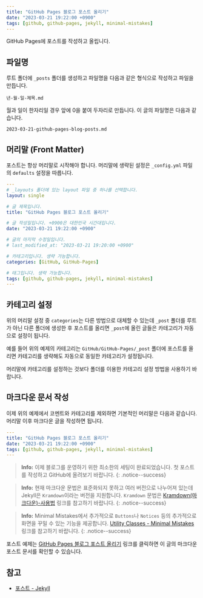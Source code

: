 ```yaml
---
title: "GitHub Pages 블로그 포스트 올리기"
date: "2023-03-21 19:22:00 +0900"
tags: [github, github-pages, jekyll, minimal-mistakes]
---
```

GitHub Pages에 포스트를 작성하고 올립니다.

## 파일명

루트 폴더에 `_posts` 폴더를 생성하고 파일명을 다음과 같은 형식으로 작성하고 파일을 만듭니다.

```
년-월-일-제목.md
```
월과 일이 한자리일 경우 앞에 0을 붙여 두자리로 만듭니다. 이 글의 파일명은 다음과 같습니다.

```
2023-03-21-github-pages-blog-posts.md
```

## 머리말 (Front Matter)

포스트는 항상 머리말로 시작해야 합니다. 머리말에 생략된 설정은 `_config.yml` 파일의 `defaults` 설정을 따릅니다.

```yml
---
# _layouts 폴더에 있는 layout 파일 중 하나를 선택합니다.
layout: single

# 글 제목입니다.
title: "GitHub Pages 블로그 포스트 올리기"

# 글 작성일입니다. +0900은 대한민국 시간대입니다.
date: "2023-03-21 19:22:00 +0900"

# 글의 마지막 수정일입니다.
# last_modified_at: "2023-03-21 19:20:00 +0900"

# 카테고리입니다. 생략 가능합니다.
categories: [GitHub, GitHub-Pages]

# 태그입니다. 생략 가능합니다.
tags: [github, github-pages, jekyll, minimal-mistakes]
---
```

## 카테고리 설정

위의 머리말 설정 중 `categories`는 다른 방법으로 대체할 수 있는데 `_post` 폴더를 루트가 아닌 다른 폴더에 생성한 후 포스트를 올리면 `_post`에 올린 글들은 카테고리가 자동으로 설정이 됩니다.

예를 들어 위의 예제의 카테고리는 `GitHub/GitHub-Pages/_post` 폴더에 포스트를 올리면 카테고리를 생략해도 자동으로 동일한 카테고리가 설정됩니다.

머리말에 카테고리를 설정하는 것보다 폴더를 이용한 카테고리 설정 방법을 사용하기 바랍니다.

## 마크다운 문서 작성

이제 위의 예제에서 코멘트와 카테고리를 제외하면 기본적인 머리말은 다음과 같습니다. 머리말 이후 마크다운 글을 작성하면 됩니다.

```yml
---
title: "GitHub Pages 블로그 포스트 올리기"
date: "2023-03-21 19:22:00 +0900"
tags: [github, github-pages, jekyll, minimal-mistakes]
---
```

> __Info:__
> 이제 블로그를 운영하기 위한 최소한의 세팅이 완료되었습니다. 첫 포스트를 작성하고 GitHub에 올려보기 바랍니다. 
{: .notice--success}

> __Info:__
> 현재 마크다운 문법은 표준화되지 못하고 여러 버전으로 나누어져 있는데 Jekyll은 `Kramdown`이라는 버전을 지원합니다. `Kramdown` 문법은 [Kramdown(마크다운)-사용법](http://gjchoi.github.io/env/Kramdown(%EB%A7%88%ED%81%AC%EB%8B%A4%EC%9A%B4)-%EC%82%AC%EC%9A%A9%EB%B2%95/) 링크를 참고하기 바랍니다.
{: .notice--success}

> __Info:__
> Minimal Mistakes에서 추가적으로 `Buttons`나 `Notices` 등의 추가적으로 화면을 꾸밀 수 있는 기능을 제공합니다. [Utility Classes - Minimal Mistakes](https://mmistakes.github.io/minimal-mistakes/docs/utility-classes/) 링크를 참고하기 바랍니다.
{: .notice--success}

포스트 예제는 [GitHub Pages 블로그 포스트 올리기](https://gist.githubusercontent.com/frontgamevb/1e7363d9f9593348daa48fb49faddac1/raw/8c4cc2bc9009c5c3f9a3594705252a1bc1baa253/2023-03-21-github-pages-blog-posts.md) 링크를 클릭하면 이 글의 마크다운 포스트 문서를 확인할 수 있습니다.

## 참고

- [포스트 - Jekyll](https://jekyllrb-ko.github.io/docs/posts/)